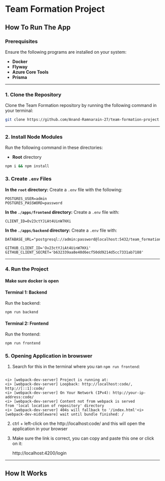# Team Formation Project
## How To Run The App

### Prerequisites

Ensure the following programs are installed on your system:

- **Docker**
- **Flyway**
- **Azure Core Tools**
- **Prisma**

---
### 1. Clone the Repository

Clone the Team Formation repository by running the following command in your terminal:

```bash
git clone https://github.com/Anand-Ramnarain-27/team-formation-project.git
```

---

### 2. Install Node Modules

Run the following command in these directories:

- **Root** directory

```bash
npm i && npm install
```

### 3. Create `.env` Files

**In the `root` directory:**
Create a `.env` file with the following:
```env
POSTGRES_USER=admin
POSTGRES_PASSWORD=password
```

**In the `./apps/frontend` directory:**
Create a `.env` file with:

```env
CLIENT_ID=Ov23ctYJiAt4UinW7HXi
```

**In the `./apps/backend` directory:**
Create a `.env` file with:

```env
DATABASE_URL="postgresql://admin:password@localhost:5432/team_formation"

GITHUB_CLIENT_ID='Ov23ctYJiAt4UinW7HXi'
GITHUB_CLIENT_SECRET='b632339aa8e40d6ecf50dd9214d5cc7331ab7188'
```

---

### 4. Run the Project

#### Make sure docker is open

#### Terminal 1: Backend

Run the backend:

   ```bash
   npm run backend
   ```
#### Terminal 2: Frontend

Run the frontend:

```bash
npm run frontend
```

### 5. Opening Application in browswer
1. Search for this in the terminal where you ran `npm run frontend`:
```

<i> [webpack-dev-server] Project is running at:
<i> [webpack-dev-server] Loopback: http://localhost:code/, http://[::1]:code/
<i> [webpack-dev-server] On Your Network (IPv4): http://your-ip-address:code/
<i> [webpack-dev-server] Content not from webpack is served 
from 'local location of repository' directory
<i> [webpack-dev-server] 404s will fallback to '/index.html'<i> [webpack-dev-middleware] wait until bundle finished: /
```
2. ctrl + left-click on the http://localhost:code/ and this will open the application in your browser
3. Make sure the link is correct, you can copy and paste this one or click on it:

   http://localhost:4200/login
---

## How It Works
